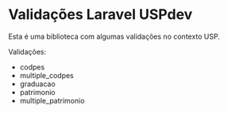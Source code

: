 # Validações Laravel USPdev

Esta é uma biblioteca com algumas validações no contexto USP.

Validações:

- codpes
- multiple_codpes
- graduacao
- patrimonio
- multiple_patrimonio
